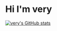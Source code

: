 # Hi I'm very

[![very's GitHub stats](https://github-readme-stats.vercel.app/api?username=veryboi)](https://github.com/veryboi/github-readme-stats)

